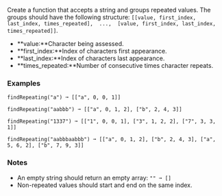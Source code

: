 Create a function that accepts a string and groups repeated values. The groups should have the following structure: `[[value, first_index, last_index, times_repeated],  ...,  [value, first_index, last_index, times_repeated]]`.

*   **value:**Character being assessed.
*   **first_index:**Index of characters first appearance.
*   **last_index:**Index of characters last appearance.
*   **times_repeated:**Number of consecutive times character repeats.


### Examples ###
    findRepeating("a") ➞ [["a", 0, 0, 1]]

    findRepeating("aabbb") ➞ [["a", 0, 1, 2], ["b", 2, 4, 3]]

    findRepeating("1337") ➞ [["1", 0, 0, 1], ["3", 1, 2, 2], ["7", 3, 3, 1]]

    findRepeating("aabbbaabbb") ➞ [["a", 0, 1, 2], ["b", 2, 4, 3], ["a", 5, 6, 2], ["b", 7, 9, 3]]


### Notes ###
*   An empty string should return an empty array: `"" ➞ []`
*   Non-repeated values should start and end on the same index.
